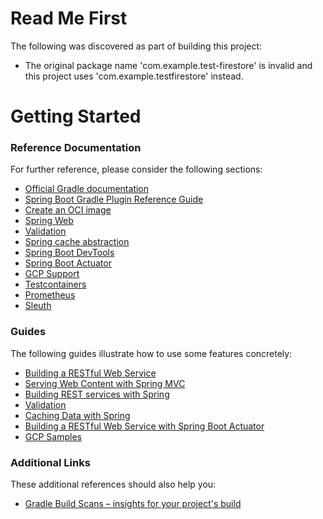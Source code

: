 # Read Me First
The following was discovered as part of building this project:

* The original package name 'com.example.test-firestore' is invalid and this project uses 'com.example.testfirestore' instead.

# Getting Started

### Reference Documentation
For further reference, please consider the following sections:

* [Official Gradle documentation](https://docs.gradle.org)
* [Spring Boot Gradle Plugin Reference Guide](https://docs.spring.io/spring-boot/docs/2.6.12/gradle-plugin/reference/html/)
* [Create an OCI image](https://docs.spring.io/spring-boot/docs/2.6.12/gradle-plugin/reference/html/#build-image)
* [Spring Web](https://docs.spring.io/spring-boot/docs/2.6.12/reference/htmlsingle/#web)
* [Validation](https://docs.spring.io/spring-boot/docs/2.6.12/reference/htmlsingle/#io.validation)
* [Spring cache abstraction](https://docs.spring.io/spring-boot/docs/2.6.12/reference/htmlsingle/#io.caching)
* [Spring Boot DevTools](https://docs.spring.io/spring-boot/docs/2.6.12/reference/htmlsingle/#using.devtools)
* [Spring Boot Actuator](https://docs.spring.io/spring-boot/docs/2.6.12/reference/htmlsingle/#actuator)
* [GCP Support](https://googlecloudplatform.github.io/spring-cloud-gcp/reference/html/index.html)
* [Testcontainers](https://www.testcontainers.org/)
* [Prometheus](https://docs.spring.io/spring-boot/docs/2.6.12/reference/htmlsingle/#actuator.metrics.export.prometheus)
* [Sleuth](https://docs.spring.io/spring-cloud-sleuth/docs/current/reference/htmlsingle/spring-cloud-sleuth.html)

### Guides
The following guides illustrate how to use some features concretely:

* [Building a RESTful Web Service](https://spring.io/guides/gs/rest-service/)
* [Serving Web Content with Spring MVC](https://spring.io/guides/gs/serving-web-content/)
* [Building REST services with Spring](https://spring.io/guides/tutorials/rest/)
* [Validation](https://spring.io/guides/gs/validating-form-input/)
* [Caching Data with Spring](https://spring.io/guides/gs/caching/)
* [Building a RESTful Web Service with Spring Boot Actuator](https://spring.io/guides/gs/actuator-service/)
* [GCP Samples](https://github.com/GoogleCloudPlatform/spring-cloud-gcp/tree/main/spring-cloud-gcp-samples)

### Additional Links
These additional references should also help you:

* [Gradle Build Scans – insights for your project's build](https://scans.gradle.com#gradle)

